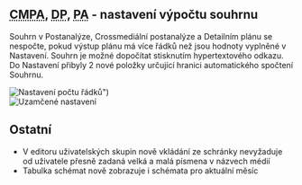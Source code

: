 ﻿---
categories: [fenix]
layout: fenix
---
##  <abbr title="Crossmediální postanalýza">CMPA</abbr>, <abbr title="Detailní plán">DP</abbr>, <abbr title="Postanalýza">PA</abbr> - nastavení výpočtu souhrnu
Souhrn v Postanalýze, Crossmediální postanalýze a Detailním plánu se nespočte, pokud výstup plánu má více řádků než jsou hodnoty vyplněné v Nastavení. Souhrn je možné dopočítat stisknutím hypertextového odkazu. Do Nastavení přibyly 2 nové položky určující hranici automatického spočtení Souhrnu. 
 
![Nastavení počtu řádků")]({{site.url}}/data/nastaveniradkusouhrnu.PNG "Nastavení počtu řádků")
<br /> ![Uzamčené nastavení]({{site.url}}/data/nespoctenysouhrn.PNG "Hypertext v souhrnu")


## Ostatní
<ul>
	<li>V editoru uživatelských skupin nově vkládání ze schránky nevyžaduje od uživatele přesně zadaná velká a malá písmena v názvech médií</li>
	<li>Tabulka schémat nově zobrazuje i schémata pro aktuální měsíc</li>
</ul>








